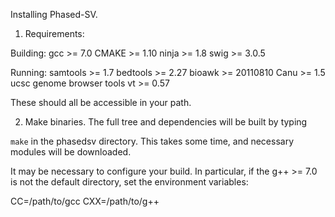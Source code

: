 Installing Phased-SV.

1. Requirements:

Building:
  gcc >= 7.0
  CMAKE >= 1.10
	ninja >= 1.8
	swig >= 3.0.5

Running:
  samtools >= 1.7
	bedtools >= 2.27
	bioawk >= 20110810
  Canu >= 1.5
	ucsc genome browser tools
	vt >= 0.57


These should all be accessible in your path.

2. Make binaries. The full tree and dependencies will be built by typing

`make` in the phasedsv directory.  This takes some time, and necessary
modules will be downloaded. 

It may be necessary to configure your build. In particular, if the g++ >= 7.0 is not the default directory, set the environment variables:

CC=/path/to/gcc
CXX=/path/to/g++



